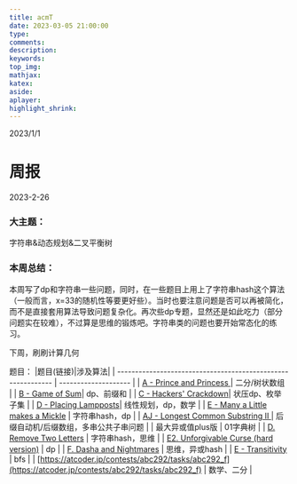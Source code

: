 ```yaml
---
title: acmT
date: 2023-03-05 21:00:00
type:
comments:
description:
keywords:
top_img:
mathjax:
katex:
aside:
aplayer:
highlight_shrink:
---
```

2023/1/1

# 周报

2023-2-26

### 大主题：

字符串&动态规划&二叉平衡树

### 本周总结：
本周写了dp和字符串一些问题，同时，在一些题目上用上了字符串hash这个算法（一般而言，x=33的随机性等要更好些）。当时也要注意问题是否可以再被简化，而不是直接套用算法导致问题复杂化。再次些dp专题，显然还是如此吃力（部分问题实在较难），不过算是思维的锻炼吧。字符串类的问题也要开始常态化的练习。

下周，刷刷计算几何

题目：
|题目(链接)|涉及算法|
| ------------------------------------------------------------ | -------------------- |
| [A - Prince and Princess ](https://vjudge.net/contest/545045#problem/A) | 二分/树状数组             |
| [B - Game of Sum](https://vjudge.net/contest/545045#problem/B)| dp、前缀和 |
| [C - Hackers' Crackdown](https://vjudge.net/contest/545045#problem/C)| 状压dp、枚举子集 |
| [D - Placing Lampposts](https://vjudge.net/contest/545045#problem/D)| 线性规划，dp，数学 |
| [E - Many a Little makes a Mickle](https://vjudge.net/contest/545045#problem/E) | 字符串hash，dp |
| [AJ - Longest Common Substring II ](https://vjudge.net/contest/529858#problem/AJ) | 后缀自动机/后缀数组，多串公共子串问题 |
| 最大异或值plus版 | 01字典树 |
| [D. Remove Two Letters](https://codeforces.com/contest/1800/problem/D) | 字符串hash，思维 |
| [E2. Unforgivable Curse (hard version)](https://codeforces.com/contest/1800/problem/E2) | dp |
| [F. Dasha and Nightmares](https://codeforces.com/contest/1800/problem/F) | 思维，异或hash |
| [E - Transitivity](https://atcoder.jp/contests/abc292/tasks/abc292_e) | bfs |
| [https://atcoder.jp/contests/abc292/tasks/abc292_f](https://atcoder.jp/contests/abc292/tasks/abc292_f) | 数学、二分 |



